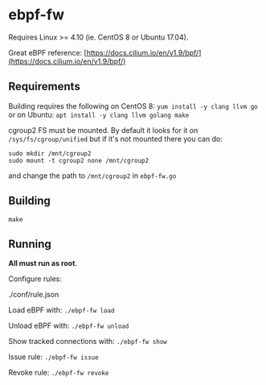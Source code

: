 # ebpf-fw

Requires Linux >= 4.10 (ie. CentOS 8 or Ubuntu 17.04).

Great eBPF reference: [https://docs.cilium.io/en/v1.9/bpf/](https://docs.cilium.io/en/v1.9/bpf/)

## Requirements

Building requires the following on CentOS 8:
`yum install -y clang llvm go`
or on Ubuntu:
`apt install -y clang llvm golang make`

cgroup2 FS must be mounted. By default it looks for it on `/sys/fs/cgroup/unified` but if it's not mounted there you can do:

```
sudo mkdir /mnt/cgroup2
sudo mount -t cgroup2 none /mnt/cgroup2
```

and change the path to `/mnt/cgroup2` in `ebpf-fw.go`

## Building

`make`

## Running

**All must run as root**.

Configure rules:

./conf/rule.json

Load eBPF with:
`./ebpf-fw load`

Unload eBPF with:
`./ebpf-fw unload`

Show tracked connections with:
`./ebpf-fw show`

Issue rule:
`./ebpf-fw issue`

Revoke rule:
`./ebpf-fw revoke`
